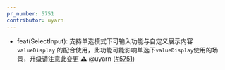 ```yaml
---
pr_number: 5751
contributor: uyarn
---
```


- feat(SelectInput): 支持单选模式下可输入功能与自定义展示内容 `valueDisplay` 的配合使用，此功能可能影响单选下`valueDisplay`使用的场景，升级请注意此变更 ⚠️ @uyarn ([#5751](https://github.com/Tencent/tdesign-vue-next/pull/5751))
